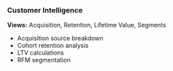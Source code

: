 ### **Customer Intelligence**

**Views:** Acquisition, Retention, Lifetime Value, Segments

- Acquisition source breakdown
- Cohort retention analysis
- LTV calculations
- RFM segmentation
